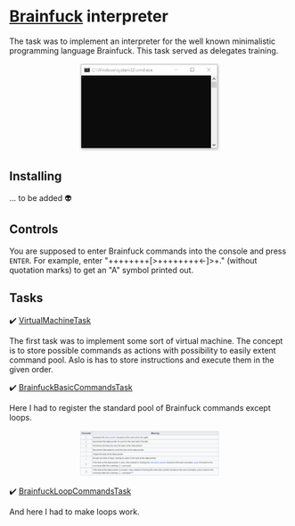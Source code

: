 # [Brainfuck](https://en.wikipedia.org/wiki/Brainfuck) interpreter
The task was to implement an interpreter for the well known minimalistic programming language Brainfuck.
This task served as delegates training.

<div align="center" >
  <img width="50%" src="/brainfuck/Brainfuck.gif">
</div>

## Installing

... to be added :alien:

## Controls

You are supposed to enter Brainfuck commands into the console and press `ENTER`.
For example, enter "++++++++[>++++++++<-]>+." (without quotation marks) to get an "A" symbol printed out.

## Tasks

:heavy_check_mark: [VirtualMachineTask](https://ulearn.me/course/basicprogramming2/Praktika_Virtual_naya_mashina_Brainfuck__6616377b-e3f9-43f7-9fb8-a9d6c921f1ef)

The first task was to implement some sort of virtual machine. The concept is to store possible commands as actions with possibility to easily extent command pool.
Aslo is has to store instructions and execute them in the given order.

:heavy_check_mark: [BrainfuckBasicCommandsTask](https://ulearn.me/course/basicprogramming2/Praktika_Prostye_komandy_Brainfuck__5eb14a3a-d030-4ca0-8f39-79daa0ba48ec)

Here I had to register the standard pool of Brainfuck commands except loops.
<div align="center" >
  <img width="50%" src="/brainfuck/brainfuck_commands.png">
</div>

:heavy_check_mark: [BrainfuckLoopCommandsTask](https://ulearn.me/course/basicprogramming2/Praktika_Tsikly_Brainfuck__32596182-f915-402b-8b64-df3b63198691)

And here I had to make loops work.